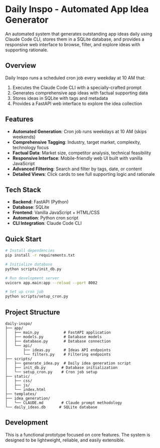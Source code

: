 # Daily Inspo - Automated App Idea Generator

An automated system that generates outstanding app ideas daily using Claude Code CLI, stores them in a SQLite database, and provides a responsive web interface to browse, filter, and explore ideas with supporting rationale.

## Overview

Daily Inspo runs a scheduled cron job every weekday at 10 AM that:
1. Executes the Claude Code CLI with a specially-crafted prompt
2. Generates comprehensive app ideas with factual supporting data
3. Stores ideas in SQLite with tags and metadata
4. Provides a FastAPI web interface to explore the idea collection

## Features

- **Automated Generation**: Cron job runs weekdays at 10 AM (skips weekends)
- **Comprehensive Tagging**: Industry, target market, complexity, technology focus
- **Factual Data**: Market size, competitor analysis, technical feasibility
- **Responsive Interface**: Mobile-friendly web UI built with vanilla JavaScript
- **Advanced Filtering**: Search and filter by tags, date, or content
- **Detailed Views**: Click cards to see full supporting logic and rationale

## Tech Stack

- **Backend**: FastAPI (Python)
- **Database**: SQLite
- **Frontend**: Vanilla JavaScript + HTML/CSS
- **Automation**: Python cron script
- **CLI Integration**: Claude Code CLI

## Quick Start

```bash
# Install dependencies
pip install -r requirements.txt

# Initialize database
python scripts/init_db.py

# Run development server
uvicorn app.main:app --reload --port 8002

# Set up cron job
python scripts/setup_cron.py
```

## Project Structure

```
daily-inspo/
├── app/
│   ├── main.py           # FastAPI application
│   ├── models.py         # Database models
│   ├── database.py       # Database connection
│   └── api/
│       ├── ideas.py      # Ideas API endpoints
│       └── filters.py    # Filtering endpoints
├── scripts/
│   ├── generate_idea.py  # Daily idea generation script
│   ├── init_db.py       # Database initialization
│   └── setup_cron.py    # Cron job setup
├── static/
│   ├── css/
│   ├── js/
│   └── index.html
├── templates/
├── idea_generation/
│   └── CLAUDE.md        # Claude prompt methodology
└── daily_ideas.db      # SQLite database
```

## Development

This is a functional prototype focused on core features. The system is designed to be lightweight, reliable, and easily extensible.